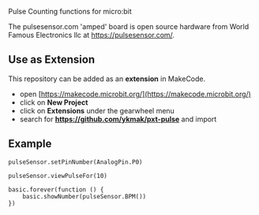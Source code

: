 Pulse Counting functions for micro:bit

The pulsesensor.com 'amped' board is open source hardware from World Famous Electronics llc at https://pulsesensor.com/.

## Use as Extension
This repository can be added as an **extension** in MakeCode.

* open [https://makecode.microbit.org/](https://makecode.microbit.org/)
* click on **New Project**
* click on **Extensions** under the gearwheel menu
* search for **https://github.com/ykmak/pxt-pulse** and import

## Example
```blocks
pulseSensor.setPinNumber(AnalogPin.P0)

pulseSensor.viewPulseFor(10)

basic.forever(function () {
    basic.showNumber(pulseSensor.BPM())
})
```